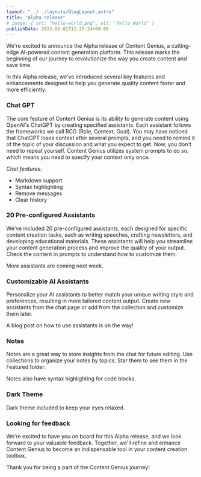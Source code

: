 ```yaml
---
layout: "../../layouts/BlogLayout.astro"
title: "Alpha release"
# image: { src: "hello-world.png", alt: "Hello World" }
publishDate: 2023-06-01T11:25:24+00:00
---
```


We're excited to announce the Alpha release of Content Genius, a cutting-edge AI-powered content generation platform. This release marks the beginning of our journey to revolutionize the way you create content and save time.

In this Alpha release, we've introduced several key features and enhancements designed to help you generate quality content faster and more efficiently:

### Chat GPT

The core feature of Content Genius is its ability to generate content using OpenAI's ChatGPT by creating specified assistants. Each assistant follows the frameworks we call RCG (Role, Context, Goal). You may have noticed that ChatGPT loses context after several prompts, and you need to remind it of the topic of your discussion and what you expect to get. Now, you don't need to repeat yourself. Content Genius utilizes system prompts to do so, which means you need to specify your context only once.

_Chat features:_

- Markdown support
- Syntax highlighting
- Remove messages
- Clear history

### 20 Pre-configured Assistants

We've included 20 pre-configured assistants, each designed for specific content creation tasks, such as writing speeches, crafting newsletters, and developing educational materials. These assistants will help you streamline your content generation process and improve the quality of your output. Check the content in prompts to understand how to customize them.

More assistants are coming next week.

### Customizable AI Assistants

Personalize your AI assistants to better match your unique writing style and preferences, resulting in more tailored content output. Create new assistants from the chat page or add from the collection and customize them later.

A blog post on how to use assistants is on the way!

### Notes

Notes are a great way to store insights from the chat for future editing. Use collections to organize your notes by topics. Star them to see them in the Featured folder.

Notes also have syntax highlighting for code blocks.

### Dark Theme

Dark theme included to keep your eyes relaxed.

### Looking for feedback

We're excited to have you on board for this Alpha release, and we look forward to your valuable feedback. Together, we'll refine and enhance Content Genius to become an indispensable tool in your content creation toolbox.

Thank you for being a part of the Content Genius journey!
